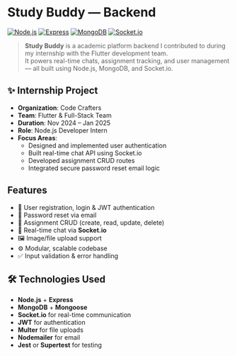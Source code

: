 # Study Buddy — Backend

[![Node.js](https://img.shields.io/badge/Node.js-339933?style=for-the-badge&logo=nodedotjs&logoColor=white)](https://nodejs.org/)
[![Express](https://img.shields.io/badge/Express-000000?style=for-the-badge&logo=express&logoColor=white)](https://expressjs.com/)
[![MongoDB](https://img.shields.io/badge/MongoDB-47A248?style=for-the-badge&logo=mongodb&logoColor=white)](https://www.mongodb.com/)
[![Socket.io](https://img.shields.io/badge/Socket.io-010101?style=for-the-badge&logo=socket.io&logoColor=white)](https://socket.io/)

> **Study Buddy** is a academic platform backend I contributed to during my internship with the Flutter development team.  
> It powers real-time chats, assignment tracking, and user management — all built using Node.js, MongoDB, and Socket.io.

## ✨ Internship Project

- **Organization**: Code Crafters
- **Team**: Flutter & Full-Stack Team
- **Duration**: Nov 2024 – Jan 2025
- **Role**: Node.js Developer Intern
- **Focus Areas**:
  - Designed and implemented user authentication
  - Built real-time chat API using Socket.io
  - Developed assignment CRUD routes
  - Integrated secure password reset email logic

## Features

* 🔐 User registration, login & JWT authentication
* 🔁 Password reset via email
* 📝 Assignment CRUD (create, read, update, delete)
* 💬 Real-time chat via **Socket.io**
* 🖼 Image/file upload support
* ⚙️ Modular, scalable codebase
* ✅ Input validation & error handling


## 🛠 Technologies Used

* **Node.js** + **Express**
* **MongoDB** + **Mongoose**
* **Socket.io** for real-time communication
* **JWT** for authentication
* **Multer** for file uploads
* **Nodemailer** for email
* **Jest** or **Supertest** for testing
